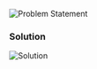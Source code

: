 ![Problem Statement](https://github.com/cpp-rakesh/introduction_to_algorithms_CLRS/blob/master/chapter_2_getting_started/2.2_analyzing_algorithms/exercises/2.2-3/repo/problem.png)

### Solution
![Solution](https://github.com/cpp-rakesh/introduction_to_algorithms_CLRS/blob/master/chapter_2_getting_started/2.2_analyzing_algorithms/exercises/2.2-3/repo/2.2-3.png)

